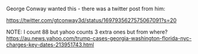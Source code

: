 George Conway wanted this - there was a twitter post from him:

https://twitter.com/gtconway3d/status/1697935627575067091?s=20


NOTE: I count 88 but yahoo counts 3 extra ones but from where?
https://au.news.yahoo.com/trump-cases-georgia-washington-florida-nyc-charges-key-dates-213951743.html


